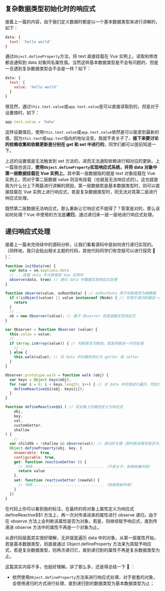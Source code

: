 ## 复杂数据类型初始化时的响应式

接着上一篇的内容，由于我们定义数据时都是以一个基本数据类型来进行讲解的，如下：

```javascript
data: {
  text: 'hello world'
}
```

通过`Object.defineProperty`方法，将 text 直接挂载在 Vue 实例上，读取和修改都会通知到 data 对象同名属性值。当然这样基本数据类型是不会有问题的，但是一旦遇到复杂数据类型会不会是一样？如下：

```javascript
data: {
  text: {
    value: 'hello world'
  }
}
```

很显然，通过`this.text.value`或`app.text.value`是可以直接读取到的，但是对于设置值时，如下：

```javascript
app.text.value = 'haha'
```

这样设置值后，使用`this.text.value`或`app.text.value`依然是可以能拿到最新的值，因为`this.text`或`app.text`指向的地址没变。我就不卖关子了，**接下来要讨论的依赖收集和依赖更新是分别在 get 和 set 中进行的**，同学们都可以提前知道一下。

上述的设置值是无法触发到 set 方法的，进而无法通知依赖进行相对应的更新。上一篇我也说过，**使用`Object.defineProperty`实现响应式系统，并将 data 对象中第一层数据挂载在 Vue 实例上**。其中第一层数据指的就是 text 对象挂载在 Vue 实例上，而对于第二层数据 value 则没有挂载（也就是无法响应式的）。这也就是我为什么分上下两篇进行讲解的原因，第一层数据若是基本数据类型时，则可以直接挂载在 Vue 实例上进行响应式，若是复杂数据类型时，则无法对其第二层进行响应式处理。

既然第二层数据无法响应式，那么重新让它响应式不就得了？答案是对的，那么该如何处理？Vue 中使用的方法是**递归**，通过递归来一层一层地进行响应式处理。



## 递归响应式处理

接着上一篇未完待续中的源码分析，让我们看看源码中是如何进行递归实现的。（同样地，我只会贴出相关主题的代码，其他代码同学们有空就可以进行探究 🤔 ）：

```javascript
function initData(vm) {
  var data = vm.$options.data
  // ...挂载 data 中元素值到 Vue 实例中
  observe(data, true) // 递归 data 中数据实现响应式处理
}

function observe(value, asRootData) { // asRootData 用于判断是否为根数据
  if (!isObject(value) || value instanceof VNode) { // 可用于递归到最后一层数据时，当不再是 Object 时，就直接返回
    return
  }
  // ...
  ob = new Observer(value); // 基于 Observer 构造函数实现响应式
}

var Observer = function Observer (value) {
  this.value = value;
  // ...
  if (Array.isArray(value)) { // 判断是否为数组，若是则做进一步的处理
    // ...
  } else {
    this.walk(value); // 将 data 中的属性转化为 getter 或 setter
  }
}

Observer.prototype.walk = function walk (obj) {
  var keys = Object.keys(obj);
  for (var i = 0; i < keys.length; i++) { // 对 data 中的值进行遍历，然后作进一步的处理
    defineReactive$$1(obj, keys[i]);
  }
}

function defineReactive$$1 ( // 将对象上的属性定义为响应式
	obj,
	key,
	val,
	customSetter,
	shallow
) {
	// ...
  var childOb = !shallow && observe(val); // 递归的关键（即判断该属性是否为对象，若是则继续递归下去，直到遍历到的属性不再是 object 为止）
  Object.defineProperty(obj, key, {
    enumerable: true,
    configurable: true,
    get: function reactiveGetter () {
      // 待续.................................（不卖关子，依赖收集所用）
      return value
    },
    set: function reactiveSetter (newVal) {
      // 待续.................................（依赖更新所用）
    }
  })
}
```

在代码上你可以看到我的标注，在最终的将对象上属性定义为响应式 defineReactive$$1 方法上，再一次对传递进来的属性进行 observe 递归，由于在 observe 方法上会判断该属性是否为对象，若是，则继续赋予响应式，直到传递进 observe 方法中的属性不再是一个对象为止。

从源代码层面其实很好理解，无非就是遍历 data 中的对象，从第一层属性开始，若是基本数据类型，则直接通过 Object.defineProperty 方法来为其赋予响应式，若是复杂数据类型，则再次递归它，直到递归到的属性不再是复杂数据类型为止。

这篇其实内容不多，也挺好理解。讲了那么多，还是得总结一下 🌚 ：

- 依然使用`Object.defineProperty`方法来进行响应式处理，对于嵌套的对象，会使用递归的方式进行处理，直到递归到的数据类型为基本数据类型为止；





























